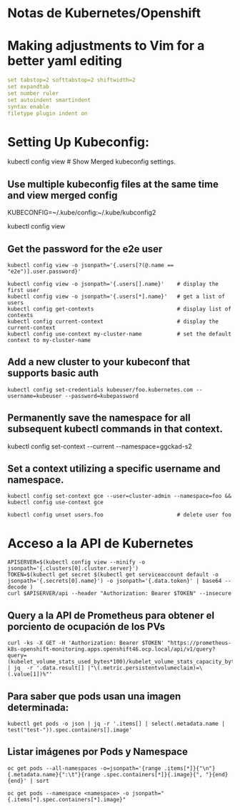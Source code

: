 # Notas de Kubernetes/Openshift

# Making adjustments to Vim for a better yaml editing

```yaml
set tabstop=2 softtabstop=2 shiftwidth=2
set expandtab
set number ruler
set autoindent smartindent
syntax enable
filetype plugin indent on
```

# Setting Up Kubeconfig:

kubectl config view # Show Merged kubeconfig settings.

## Use multiple kubeconfig files at the same time and view merged config
KUBECONFIG=~/.kube/config:~/.kube/kubconfig2 

kubectl config view

## Get the password for the e2e user
```shell
kubectl config view -o jsonpath='{.users[?(@.name == "e2e")].user.password}'

kubectl config view -o jsonpath='{.users[].name}'    # display the first user
kubectl config view -o jsonpath='{.users[*].name}'   # get a list of users
kubectl config get-contexts                          # display list of contexts 
kubectl config current-context                       # display the current-context
kubectl config use-context my-cluster-name           # set the default context to my-cluster-name
```
## Add a new cluster to your kubeconf that supports basic auth
```shell
kubectl config set-credentials kubeuser/foo.kubernetes.com --username=kubeuser --password=kubepassword
```
## Permanently save the namespace for all subsequent kubectl commands in that context.
kubectl config set-context --current --namespace=ggckad-s2

## Set a context utilizing a specific username and namespace.
```shell
kubectl config set-context gce --user=cluster-admin --namespace=foo && kubectl config use-context gce
 
kubectl config unset users.foo                       # delete user foo
```
# Acceso a la API de Kubernetes
```shell
APISERVER=$(kubectl config view --minify -o jsonpath='{.clusters[0].cluster.server}')
TOKEN=$(kubectl get secret $(kubectl get serviceaccount default -o jsonpath='{.secrets[0].name}') -o jsonpath='{.data.token}' | base64 --decode )
curl $APISERVER/api --header "Authorization: Bearer $TOKEN" --insecure
```

## Query a la API de Prometheus para obtener el porciento de ocupación de los PVs
```shell
curl -ks -X GET -H 'Authorization: Bearer $TOKEN' "https://prometheus-k8s-openshift-monitoring.apps.openshift46.ocp.local/api/v1/query?query=(kubelet_volume_stats_used_bytes*100)/kubelet_volume_stats_capacity_bytes" | jq  -r '.data.result[] |"\(.metric.persistentvolumeclaim)=\(.value[1])%"'
```

## Para saber que pods usan una imagen determinada:
```shell
kubectl get pods -o json | jq -r '.items[] | select(.metadata.name | test("test-")).spec.containers[].image'
```

## Listar imágenes por Pods y Namespace
```shell
oc get pods --all-namespaces -o=jsonpath='{range .items[*]}{"\n"}{.metadata.name}{":\t"}{range .spec.containers[*]}{.image}{", "}{end}{end}' | sort

oc get pods --namespace <namespace> -o jsonpath="{.items[*].spec.containers[*].image}"
```
